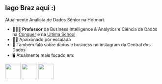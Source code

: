 ## Iago Braz aqui :)
Atualmente Analista de Dados Sênior na Hotmart.

- 👨🏻‍💻 **Professor** de Business Intelligence & Analytics e Ciência de Dados na [Conquer](https://escolaconquer.com.br/pos-graduacao/business-intelligence-e-analytics) e na [Ultima School](https://ultima.school/)
- 🧗🏼 Apaixonado por escalada
- 📸 Também falo sobre dados e business no instagram da Central dos Dados
- 🖥️ Atualmente mais focado em:

<div display="inline">
  <img width ="50" height = "50" src="https://cdn.jsdelivr.net/gh/devicons/devicon/icons/python/python-original.svg" />
  
  <img width ="50" height = "50" src="https://cdn.jsdelivr.net/gh/devicons/devicon/icons/r/r-original.svg" />
  
  <img width ="50" height = "50" src="https://cdn.jsdelivr.net/gh/devicons/devicon/icons/sqlite/sqlite-original.svg" />
</div>



               
               


<!--
**IagohBraz/IagohBraz** is a ✨ _special_ ✨ repository because its `README.md` (this file) appears on your GitHub profile.

Here are some ideas to get you started:

- 🔭 I’m currently working on ...
- 🌱 I’m currently learning ...
- 👯 I’m looking to collaborate on ...
- 🤔 I’m looking for help with ...
- 💬 Ask me about ...
- 📫 How to reach me: ...
- 😄 Pronouns: ...
- ⚡ Fun fact: ...
-->
